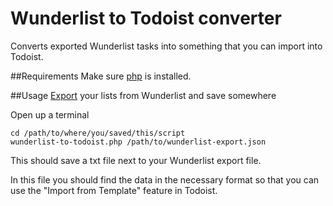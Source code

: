 Wunderlist to Todoist converter
===============================

Converts exported Wunderlist tasks into something that you can import into Todoist.

##Requirements
Make sure [php](http://nz2.php.net/manual/en/install.php) is installed.

##Usage
[Export](http://support.wunderlist.com/customer/portal/articles/1183757-how-do-i-backup-export-and-import-my-data-) your lists from Wunderlist and save somewhere

Open up a terminal
```
cd /path/to/where/you/saved/this/script
wunderlist-to-todoist.php /path/to/wunderlist-export.json
```

This should save a txt file next to your Wunderlist export file.

In this file you should find the data in the necessary format so that you can use the "Import from Template" feature in Todoist.
